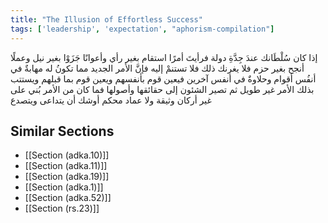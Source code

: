 ```yaml
---
title: "The Illusion of Effortless Success"
tags: ['leadership', 'expectation', "aphorism-compilation"]
---
```


 إذا كان سُلْطَانك عندَ جِدَّةِ دولة فرأيتَ أمرًا استقام بغير رأي وأعوانًا جَزَوْا بغير نيل وعملًا أنجح بغير حزم فلا يغرنك ذلك فلا تستنمْ إليه فإنَّ الأمر الجديد مما تكونُ له مهابةٌ في أنفُس أقوام وحلاوةٌ في أنفس آخرين فيعين قوم بأنفسهم ويعين قوم بما قبلهم ويستتب بذلك الأمر غير طويل ثم تصير الشئون إلى حقائقها وأصولها فما كان من الأمر بُني على غير أركان وثيقة ولا عماد محكم أوشك أن يتداعى ويتصدع

## Similar Sections
- [[Section (adka.10)]]
 - [[Section (adka.11)]]
 - [[Section (adka.19)]]
 - [[Section (adka.1)]]
 - [[Section (adka.52)]]
 - [[Section (rs.23)]]
